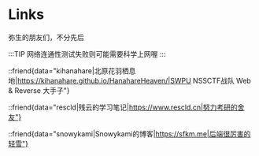 # Links
弥生的朋友们，不分先后

:::TIP
网络连通性测试失败则可能需要科学上网喔
:::

::friend{data="kihanahare|北原花羽栖息地|https://kihanahare.github.io/HanahareHeaven/|SWPU NSSCTF战队 Web & Reverse 大手子"}

::friend{data="rescld|残云的学习笔记|https://www.rescld.cn|努力考研的舍友"}

::friend{data="snowykami|Snowykami的博客|https://sfkm.me|后端很厉害的轻雪"}